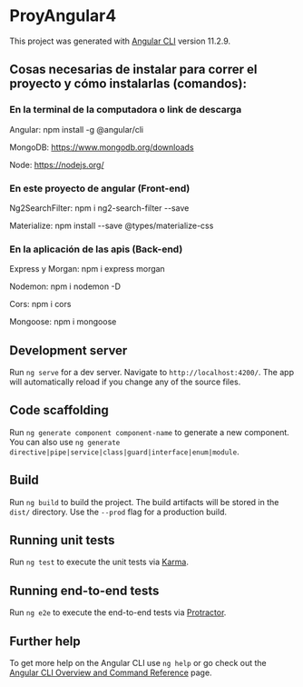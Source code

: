 # ProyAngular4

This project was generated with [Angular CLI](https://github.com/angular/angular-cli) version 11.2.9.

## Cosas necesarias de instalar para correr el proyecto y cómo instalarlas (comandos):
### En la terminal de la computadora o link de descarga
Angular: npm install -g @angular/cli

MongoDB: https://www.mongodb.org/downloads

Node: https://nodejs.org/

### En este proyecto de angular (Front-end)
Ng2SearchFilter: npm i ng2-search-filter --save

Materialize: npm install --save @types/materialize-css

### En la aplicación de las apis (Back-end)
Express y Morgan: npm i express morgan  

Nodemon: npm i nodemon -D  

Cors: npm i cors  

Mongoose: npm i mongoose  

## Development server

Run `ng serve` for a dev server. Navigate to `http://localhost:4200/`. The app will automatically reload if you change any of the source files.

## Code scaffolding

Run `ng generate component component-name` to generate a new component. You can also use `ng generate directive|pipe|service|class|guard|interface|enum|module`.

## Build

Run `ng build` to build the project. The build artifacts will be stored in the `dist/` directory. Use the `--prod` flag for a production build.

## Running unit tests

Run `ng test` to execute the unit tests via [Karma](https://karma-runner.github.io).

## Running end-to-end tests

Run `ng e2e` to execute the end-to-end tests via [Protractor](http://www.protractortest.org/).

## Further help

To get more help on the Angular CLI use `ng help` or go check out the [Angular CLI Overview and Command Reference](https://angular.io/cli) page.
